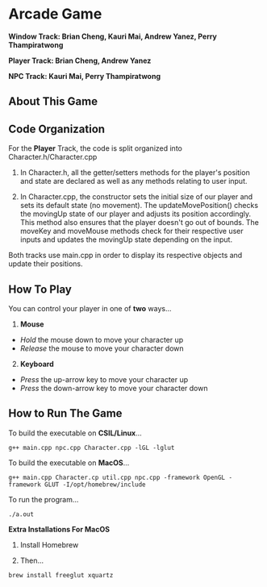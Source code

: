# Arcade Game

**Window Track: Brian Cheng, Kauri Mai, Andrew Yanez, Perry Thampiratwong**

**Player Track: Brian Cheng, Andrew Yanez**

**NPC Track: Kauri Mai, Perry Thampiratwong**

## About This Game

## Code Organization

For the **Player** Track, the code is split organized into Character.h/Character.cpp

1. In Character.h, all the getter/setters methods for the player's position and state are declared as well as any methods relating to user input.

2. In Character.cpp, the constructor sets the initial size of our player and sets its default state (no movement). The updateMovePosition() checks the movingUp state of our player and adjusts its position accordingly. This method also ensures that the player doesn't go out of bounds. The moveKey and moveMouse methods check for their respective user inputs and updates the movingUp state depending on the input.

Both tracks use main.cpp in order to display its respective objects and update their positions.

## How To Play

You can control your player in one of **two** ways...

1. **Mouse**

- _Hold_ the mouse down to move your character up
- _Release_ the mouse to move your character down

2. **Keyboard**

- _Press_ the up-arrow key to move your character up
- _Press_ the down-arrow key to move your character down

## How to Run The Game

To build the executable on **CSIL/Linux**...

```
g++ main.cpp npc.cpp Character.cpp -lGL -lglut
```

To build the executable on **MacOS**...

```
g++ main.cpp Character.cp util.cpp npc.cpp -framework OpenGL -framework GLUT -I/opt/homebrew/include
```

To run the program...

```
./a.out
```

**Extra Installations For MacOS**

1. Install Homebrew

2. Then...

```
brew install freeglut xquartz
```

